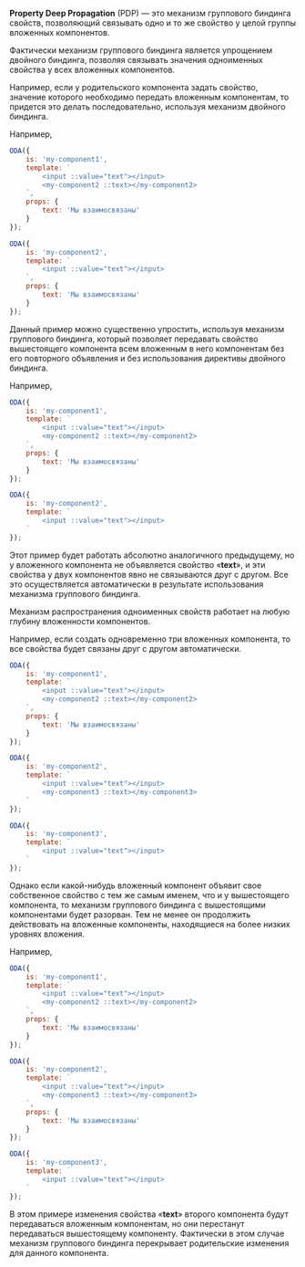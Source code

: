 **Property Deep Propagation** (PDP) — это механизм группового биндинга свойств, позволяющий связывать одно и то же свойство у целой группы вложенных компонентов.

Фактически механизм группового биндинга является упрощением двойного биндинга, позволяя связывать значения одноименных свойства у всех вложенных компонентов.

Например, если у родительского компонента задать свойство, значение которого необходимо передать вложенным компонентам, то придется это делать последовательно, используя механизм двойного биндинга.

Например,

```javascript _run_line_edit_[my-component1.js]
ODA({
    is: 'my-component1',
    template: `
        <input ::value="text"></input>
        <my-component2 ::text></my-component2>
    `,
    props: {
        text: 'Мы взаимосвязаны'
    }
});

ODA({
    is: 'my-component2',
    template: `
        <input ::value="text"></input>
    `,
    props: {
        text: 'Мы взаимосвязаны'
    }
});
```

Данный пример можно существенно упростить, используя механизм группового биндинга, который позволяет передавать свойство вышестоящего компонента всем вложенным в него компонентам без его повторного объявления и без использования директивы двойного биндинга.

Например,

```javascript _run_line_edit_[my-component1.js]
ODA({
    is: 'my-component1',
    template: `
        <input ::value="text"></input>
        <my-component2 ::text></my-component2>
    `,
    props: {
        text: 'Мы взаимосвязаны'
    }
});

ODA({
    is: 'my-component2',
    template: `
        <input ::value="text"></input>
    `
});
```

Этот пример будет работать абсолютно аналогичного предыдущему, но у вложенного компонента не объявляется свойство «**text**», и эти свойства у двух компонентов явно не связываются друг с другом. Все это осуществляется автоматически в результате использования механизма группового биндинга.

Механизм распространения одноименных свойств работает на любую глубину вложенности компонентов.

Например, если создать одновременно три вложенных компонента, то все свойства будет связаны друг с другом автоматически.

```javascript _run_line_edit_[my-component1.js]
ODA({
    is: 'my-component1',
    template: `
        <input ::value="text"></input>
        <my-component2 ::text></my-component2>
    `,
    props: {
        text: 'Мы взаимосвязаны'
    }
});

ODA({
    is: 'my-component2',
    template: `
        <input ::value="text"></input>
        <my-component3 ::text></my-component3>
    `
});

ODA({
    is: 'my-component3',
    template: `
        <input ::value="text"></input>
    `
});
```

Однако если какой-нибудь вложенный компонент объявит свое собственное свойство с тем же самым именем, что и у вышестоящего компонента, то механизм группового биндинга с вышестоящими компонентами будет разорван. Тем не менее он продолжить действовать на вложенные компоненты, находящиеся на более низких уровнях вложения.

Например,

```javascript _run_line_edit_[my-component1.js]
ODA({
    is: 'my-component1',
    template: `
        <input ::value="text"></input>
        <my-component2 ::text></my-component2>
    `,
    props: {
        text: 'Мы взаимосвязаны'
    }
});

ODA({
    is: 'my-component2',
    template: `
        <input ::value="text"></input>
        <my-component3 ::text></my-component3>
    `,
    props: {
        text: 'Мы взаимосвязаны'
    }
});

ODA({
    is: 'my-component3',
    template: `
        <input ::value="text"></input>
    `
});
```

В этом примере изменения свойства «**text**» второго компонента будут передаваться вложенным компонентам, но они перестанут передаваться вышестоящему компоненту. Фактически в этом случае механизм группового биндинга перекрывает родительские изменения для данного компонента.
